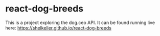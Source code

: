 # react-dog-breeds
This is a project exploring the dog.ceo API. It can be found running live here: 
https://shelkeller.github.io/react-dog-breeds
